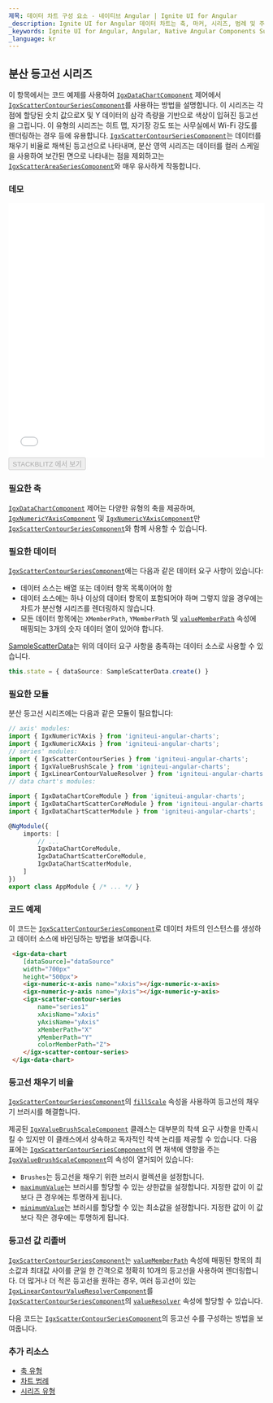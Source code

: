 ```yaml
---
제목: 데이터 차트 구성 요소 - 네이티브 Angular | Ignite UI for Angular
_description: Ignite UI for Angular 데이터 차트는 축, 마커, 시리즈, 범례 및 주석 레이어의 모듈 식 디자인을 제공하는 차트 구성 요소입니다. 이 차트를 사용하면 동일한 차트 영역에 이러한 시각적 요소의 인스턴스를 여러 개 만들어 복합 차트 뷰를 만들 수 있습니다.
_keywords: Ignite UI for Angular, Angular, Native Angular Components Suite, Native Angular Controls, Native Angular Components, Native Angular Components Library, Angular Chart, Angular Chart Control, Angular Chart Example, Angular Chart Component, Angular Data Chart
_language: kr
---
```


## 분산 등고선 시리즈

이 항목에서는 코드 예제를 사용하여 [`IgxDataChartComponent`]({environment:dvApiBaseUrl}/products/ignite-ui-angular/api/docs/typescript/latest/classes/igxdatachartcomponent.html) 제어에서 [`IgxScatterContourSeriesComponent`]({environment:dvApiBaseUrl}/products/ignite-ui-angular/api/docs/typescript/latest/classes/igxscattercontourseriescomponent.html)를 사용하는 방법을 설명합니다. 이 시리즈는
각 점에 할당된 숫치 값으로X 및 Y 데이터의 삼각 측량을 기반으로 색상이 입혀진 등고선을 그립니다. 이 유형의 시리즈는 히트 맵, 자기장 강도 또는 사무실에서 Wi-Fi 강도를 렌더링하는 경우 등에 유용합니다. [`IgxScatterContourSeriesComponent`]({environment:dvApiBaseUrl}/products/ignite-ui-angular/api/docs/typescript/latest/classes/igxscattercontourseriescomponent.html)는 데이터를 채우기 비율로 채색된 등고선으로 나타내며, 분산 영역 시리즈는 데이터를 컬러 스케일을 사용하여 보간된 면으로 나타내는 점을 제외하고는 [`IgxScatterAreaSeriesComponent`]({environment:dvApiBaseUrl}/products/ignite-ui-angular/api/docs/typescript/latest/classes/igxscatterareaseriescomponent.html)와 매우 유사하게 작동합니다.

### 데모

<div class="sample-container loading" style="height: 500px">
    <iframe id="data-chart-type-contour-series-iframe" src='{environment:dvDemosBaseUrl}/charts/data-chart-type-contour-series' width="100%" height="100%" seamless frameBorder="0" onload="onSampleIframeContentLoaded(this);"></iframe>
</div>
<div>
    <button data-localize="stackblitz" disabled class="stackblitz-btn" data-iframe-id="data-chart-type-contour-series-iframe" data-demos-base-url="{environment:dvDemosBaseUrl}">STACKBLITZ 에서 보기
    </button>
</div>

<div class="divider--half"></div>

### 필요한 축

[`IgxDataChartComponent`]({environment:dvApiBaseUrl}/products/ignite-ui-angular/api/docs/typescript/latest/classes/igxdatachartcomponent.html) 제어는 다양한 유형의 축을 제공하며, [`IgxNumericYAxisComponent`]({environment:dvApiBaseUrl}/products/ignite-ui-angular/api/docs/typescript/latest/classes/igxnumericyaxiscomponent.html) 및 [`IgxNumericYAxisComponent`]({environment:dvApiBaseUrl}/products/ignite-ui-angular/api/docs/typescript/latest/classes/igxnumericyaxiscomponent.html)만 [`IgxScatterContourSeriesComponent`]({environment:dvApiBaseUrl}/products/ignite-ui-angular/api/docs/typescript/latest/classes/igxscattercontourseriescomponent.html)와 함께 사용할 수 있습니다.

### 필요한 데이터

[`IgxScatterContourSeriesComponent`]({environment:dvApiBaseUrl}/products/ignite-ui-angular/api/docs/typescript/latest/classes/igxscattercontourseriescomponent.html)에는 다음과 같은 데이터 요구 사항이 있습니다:

-   데이터 소스는 배열 또는 데이터 항목 목록이어야 함
-   데이터 소스에는 하나 이상의 데이터 항목이 포함되어야 하며 그렇지 않을 경우에는 차트가 분산형 시리즈를 렌더링하지 않습니다.
-   모든 데이터 항목에는 `XMemberPath`, `YMemberPath` 및 [`valueMemberPath`]({environment:dvApiBaseUrl}/products/ignite-ui-angular/api/docs/typescript/latest/classes/igxscattercontourseriescomponent.html#valuememberpath) 속성에 매핑되는 3개의 숫자 데이터 열이 있어야 합니다.

[SampleScatterData](data-chart-data-sources-scatter.md)는 위의 데이터 요구 사항을 충족하는 데이터 소스로 사용할 수 있습니다.

```ts
this.state = { dataSource: SampleScatterData.create() }
```

### 필요한 모듈

분산 등고선 시리즈에는 다음과 같은 모듈이 필요합니다:

```ts
// axis' modules:
import { IgxNumericYAxis } from 'igniteui-angular-charts';
import { IgxNumericXAxis } from 'igniteui-angular-charts';
// series' modules:
import { IgxScatterContourSeries } from 'igniteui-angular-charts';
import { IgxValueBrushScale } from 'igniteui-angular-charts';
import { IgxLinearContourValueResolver } from 'igniteui-angular-charts';
// data chart's modules:

import { IgxDataChartCoreModule } from 'igniteui-angular-charts';
import { IgxDataChartScatterCoreModule } from 'igniteui-angular-charts';
import { IgxDataChartScatterModule } from 'igniteui-angular-charts';

@NgModule({
    imports: [
        // ...
        IgxDataChartCoreModule,
        IgxDataChartScatterCoreModule,
        IgxDataChartScatterModule,
    ]
})
export class AppModule { /* ... */ }
```

### 코드 예제

이 코드는 [`IgxScatterContourSeriesComponent`]({environment:dvApiBaseUrl}/products/ignite-ui-angular/api/docs/typescript/latest/classes/igxscattercontourseriescomponent.html)로 데이터 차트의 인스턴스를 생성하고 데이터 소스에 바인딩하는 방법을 보여줍니다.

```html
 <igx-data-chart
    [dataSource]="dataSource"
    width="700px"
    height="500px">
    <igx-numeric-x-axis name="xAxis"></igx-numeric-x-axis>
    <igx-numeric-y-axis name="yAxis"></igx-numeric-y-axis>
    <igx-scatter-contour-series
        name="series1"
        xAxisName="xAxis"
        yAxisName="yAxis"
        xMemberPath="X"
        yMemberPath="Y"
        colorMemberPath="Z">
    </igx-scatter-contour-series>
 </igx-data-chart>
```

### 등고선 채우기 비율

[`IgxScatterContourSeriesComponent`]({environment:dvApiBaseUrl}/products/ignite-ui-angular/api/docs/typescript/latest/classes/igxscattercontourseriescomponent.html)의 [`fillScale`]({environment:dvApiBaseUrl}/products/ignite-ui-angular/api/docs/typescript/latest/classes/igxscattercontourseriescomponent.html#fillscale) 속성을 사용하여 등고선의 채우기 브러시를 해결합니다.

제공된 [`IgxValueBrushScaleComponent`]({environment:dvApiBaseUrl}/products/ignite-ui-angular/api/docs/typescript/latest/classes/igxvaluebrushscalecomponent.html) 클래스는 대부분의 착색 요구 사항을 만족시킬 수 있지만 이 클래스에서 상속하고 독자적인 착색 논리를 제공할 수 있습니다. 다음 표에는 [`IgxScatterContourSeriesComponent`]({environment:dvApiBaseUrl}/products/ignite-ui-angular/api/docs/typescript/latest/classes/igxscattercontourseriescomponent.html)의 면 채색에 영향을 주는 [`IgxValueBrushScaleComponent`]({environment:dvApiBaseUrl}/products/ignite-ui-angular/api/docs/typescript/latest/classes/igxvaluebrushscalecomponent.html)의 속성이 열거되어 있습니다:

-   `Brushes`는 등고선을 채우기 위한 브러시 컬렉션을 설정합니다.
-   [`maximumValue`]({environment:dvApiBaseUrl}/products/ignite-ui-angular/api/docs/typescript/latest/classes/igxvaluebrushscalecomponent.html#maximumvalue)는 브러시를 할당할 수 있는 상한값을 설정합니다. 지정한 값이 이 값보다 큰 경우에는 투명하게 됩니다.
-   [`minimumValue`]({environment:dvApiBaseUrl}/products/ignite-ui-angular/api/docs/typescript/latest/classes/igxvaluebrushscalecomponent.html#minimumvalue)는 브러시를 할당할 수 있는 최소값을 설정합니다. 지정한 값이 이 값보다 작은 경우에는 투명하게 됩니다.

### 등고선 값 리졸버

[`IgxScatterContourSeriesComponent`]({environment:dvApiBaseUrl}/products/ignite-ui-angular/api/docs/typescript/latest/classes/igxscattercontourseriescomponent.html)는 [`valueMemberPath`]({environment:dvApiBaseUrl}/products/ignite-ui-angular/api/docs/typescript/latest/classes/igxscattercontourseriescomponent.html#valuememberpath) 속성에 매핑된 항목의 최소값과 최대값 사이를 균일 한 간격으로 정확히 10개의 등고선을 사용하여 렌더링합니다. 더 많거나 더 적은 등고선을 원하는 경우, 여러 등고선이 있는 [`IgxLinearContourValueResolverComponent`]({environment:dvApiBaseUrl}/products/ignite-ui-angular/api/docs/typescript/latest/classes/igxlinearcontourvalueresolvercomponent.html)를 [`IgxScatterContourSeriesComponent`]({environment:dvApiBaseUrl}/products/ignite-ui-angular/api/docs/typescript/latest/classes/igxscattercontourseriescomponent.html)의 [`valueResolver`]({environment:dvApiBaseUrl}/products/ignite-ui-angular/api/docs/typescript/latest/classes/igxscattercontourseriescomponent.html#valueresolver) 속성에 할당할 수 있습니다.

다음 코드는 [`IgxScatterContourSeriesComponent`]({environment:dvApiBaseUrl}/products/ignite-ui-angular/api/docs/typescript/latest/classes/igxscattercontourseriescomponent.html)의 등고선 수를 구성하는 방법을 보여줍니다.

### 추가 리소스

-   [축 유형](data-chart-axis-types.md)
-   [차트 범례](data-chart-legends.md)
-   [시리즈 유형](data-chart-series-types.md)
